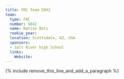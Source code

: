 ```yaml
---
title: FRC Team 5042
team:
  type: FRC
  number: 5042
  name: Native Bots
  rookie_year:
  location: Scottsdale, AZ, USA
  sponsors:
  - Salt River high School
  links:
    Website:
---
```


{% include remove_this_line_and_add_a_paragraph %}